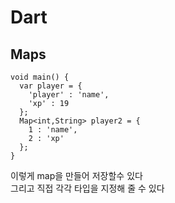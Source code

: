 # Dart
## Maps
```
void main() {
  var player = {
    'player' : 'name',
    'xp' : 19
  };
  Map<int,String> player2 = {
    1 : 'name',
    2 : 'xp'
  };
}
```
이렇게 map을 만들어 저장할수 있다<br>
그리고 직접 각각 타입을 지정해 줄 수 있다

